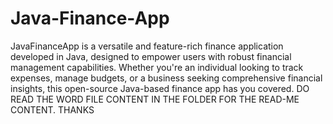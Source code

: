 # Java-Finance-App
JavaFinanceApp is a versatile and feature-rich finance application developed in Java, designed to empower users with robust financial management capabilities. Whether you're an individual looking to track expenses, manage budgets, or a business seeking comprehensive financial insights, this open-source Java-based finance app has you covered.
DO READ THE WORD FILE CONTENT IN THE FOLDER FOR THE READ-ME CONTENT. THANKS

